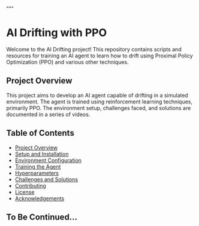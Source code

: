"""
# AI Drifting with PPO

Welcome to the AI Drifting project! This repository contains scripts and resources for training an AI agent to learn how to drift using Proximal Policy Optimization (PPO) and various other techniques.

## Project Overview

This project aims to develop an AI agent capable of drifting in a simulated environment. The agent is trained using reinforcement learning techniques, primarily PPO. The environment setup, challenges faced, and solutions are documented in a series of videos.

## Table of Contents

- [Project Overview](#project-overview)
- [Setup and Installation](#setup-and-installation)
- [Environment Configuration](#environment-configuration)
- [Training the Agent](#training-the-agent)
- [Hyperparameters](#hyperparameters)
- [Challenges and Solutions](#challenges-and-solutions)
- [Contributing](#contributing)
- [License](#license)
- [Acknowledgements](#acknowledgements)

## To Be Continued...
